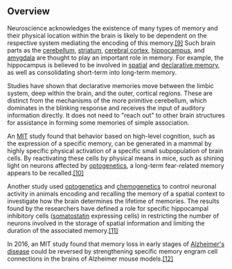 ## Overview

Neuroscience acknowledges the existence of many types of memory and their physical location within the brain is likely to be dependent on the respective system mediating the encoding of this memory.[[9]](#cite_note-Gerrig_and_Zimbardo_2005-9) Such brain parts as the [cerebellum](/wiki/Cerebellum "Cerebellum"), [striatum](/wiki/Striatum "Striatum"), [cerebral cortex](/wiki/Cerebral_cortex "Cerebral cortex"), [hippocampus](/wiki/Hippocampus "Hippocampus"), and [amygdala](/wiki/Amygdala "Amygdala") are thought to play an important role in memory. For example, the hippocampus is believed to be involved in [spatial](/wiki/Spatial_memory "Spatial memory") and [declarative memory](/wiki/Explicit_memory "Explicit memory"), as well as consolidating short-term into long-term memory.

Studies have shown that declarative memories move between the limbic system, deep within the brain, and the outer, cortical regions. These are distinct from the mechanisms of the more primitive cerebellum, which dominates in the blinking response and receives the input of auditory information directly. It does not need to "reach out" to other brain structures for assistance in forming some memories of simple association.

An [MIT](/wiki/Massachusetts_Institute_of_Technology "Massachusetts Institute of Technology") study found that behavior based on high-level cognition, such as the expression of a specific memory, can be generated in a mammal by highly specific physical activation of a specific small subpopulation of brain cells. By reactivating these cells by physical means in mice, such as shining light on neurons affected by [optogenetics](/wiki/Optogenetics "Optogenetics"), a long-term fear-related memory appears to be recalled.[[10]](#cite_note-10)

Another study used [optogenetics](/wiki/Optogenetics "Optogenetics") and [chemogenetics](/wiki/Chemogenetics "Chemogenetics") to control neuronal activity in animals encoding and recalling the memory of a spatial context to investigate how the brain determines the lifetime of memories. The results found by the researchers have defined a role for specific hippocampal inhibitory cells ([somatostatin](/wiki/Somatostatin "Somatostatin") expressing cells) in restricting the number of neurons involved in the storage of spatial information and limiting the duration of the associated memory.[[11]](#cite_note-11)

In 2016, an MIT study found that memory loss in early stages of [Alzheimer's disease](/wiki/Alzheimer%27s_disease "Alzheimer's disease") could be reversed by strengthening specific memory engram cell connections in the brains of Alzheimer mouse models.[[12]](#cite_note-12)